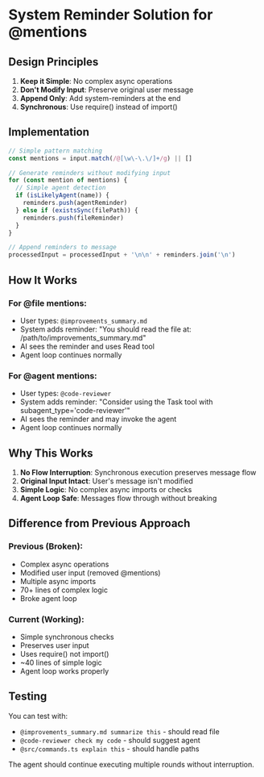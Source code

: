 # System Reminder Solution for @mentions

## Design Principles

1. **Keep it Simple**: No complex async operations
2. **Don't Modify Input**: Preserve original user message
3. **Append Only**: Add system-reminders at the end
4. **Synchronous**: Use require() instead of import()

## Implementation

```typescript
// Simple pattern matching
const mentions = input.match(/@[\w\-\.\/]+/g) || []

// Generate reminders without modifying input
for (const mention of mentions) {
  // Simple agent detection
  if (isLikelyAgent(name)) {
    reminders.push(agentReminder)
  } else if (existsSync(filePath)) {
    reminders.push(fileReminder)
  }
}

// Append reminders to message
processedInput = processedInput + '\n\n' + reminders.join('\n')
```

## How It Works

### For @file mentions:
- User types: `@improvements_summary.md`
- System adds reminder: "You should read the file at: /path/to/improvements_summary.md"
- AI sees the reminder and uses Read tool
- Agent loop continues normally

### For @agent mentions:
- User types: `@code-reviewer`
- System adds reminder: "Consider using the Task tool with subagent_type='code-reviewer'"
- AI sees the reminder and may invoke the agent
- Agent loop continues normally

## Why This Works

1. **No Flow Interruption**: Synchronous execution preserves message flow
2. **Original Input Intact**: User's message isn't modified
3. **Simple Logic**: No complex async imports or checks
4. **Agent Loop Safe**: Messages flow through without breaking

## Difference from Previous Approach

### Previous (Broken):
- Complex async operations
- Modified user input (removed @mentions)
- Multiple async imports
- 70+ lines of complex logic
- Broke agent loop

### Current (Working):
- Simple synchronous checks
- Preserves user input
- Uses require() not import()
- ~40 lines of simple logic
- Agent loop works properly

## Testing

You can test with:
- `@improvements_summary.md summarize this` - should read file
- `@code-reviewer check my code` - should suggest agent
- `@src/commands.ts explain this` - should handle paths

The agent should continue executing multiple rounds without interruption.